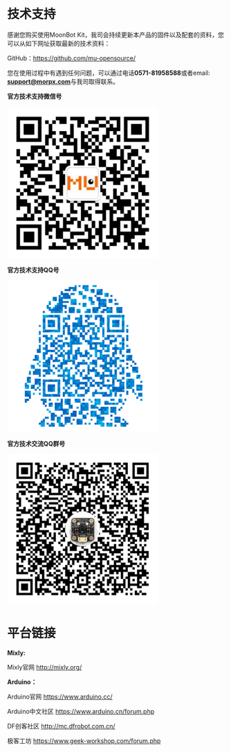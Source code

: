 # 技术支持

感谢您购买使用MoonBot Kit，我司会持续更新本产品的固件以及配套的资料，您可以从如下网址获取最新的技术资料：

GitHub：<https://github.com/mu-opensource/>

您在使用过程中有遇到任何问题，可以通过电话**0571-81958588**或者email: **support@morpx.com**与我司取得联系。

**官方技术支持微信号**

![](./images/QRcode_WeChat.png)

**官方技术支持QQ号**

![](./images/QRcode_QQ.png)

**官方技术交流QQ群号**

![](./images/QRcode_QQ_group.png)

# 平台链接

**Mixly:**

Mixly官网 <http://mixly.org/>

**Arduino：**

Arduino官网 <https://www.arduino.cc/>

Arduino中文社区 <https://www.arduino.cn/forum.php>

DF创客社区 <http://mc.dfrobot.com.cn/>

极客工坊 <https://www.geek-workshop.com/forum.php>

